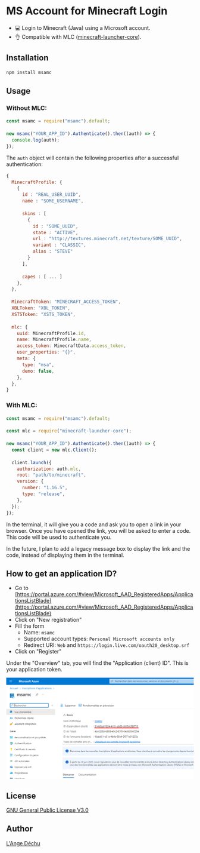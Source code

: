 # MS Account for Minecraft Login

- 💻 Login to Minecraft (Java) using a Microsoft account.
- 👌 Compatible with MLC ([minecraft-launcher-core](https://www.npmjs.com/package/minecraft-launcher-core)).

## Installation

```bash
npm install msamc
```

## Usage

### Without MLC:

```js
const msamc = require("msamc").default;

new msamc("YOUR_APP_ID").Authenticate().then((auth) => {
  console.log(auth);
});
```

The `auth` object will contain the following properties after a successful authentication:

```js
{
  MinecraftProfile: {
    {
      id : "REAL_USER_UUID",
      name : "SOME_USERNAME",

      skins : [
        {
          id : "SOME_UUID",
          state : "ACTIVE",
          url : "http://textures.minecraft.net/texture/SOME_UUID",
          variant : "CLASSIC",
          alias : "STEVE"
        }
      ],

      capes : [ ... ]
    },
  },

  MinecraftToken: "MINECRAFT_ACCESS_TOKEN",
  XBLToken: "XBL_TOKEN",
  XSTSToken: "XSTS_TOKEN",

  mlc: {
    uuid: MinecraftProfile.id,
    name: MinecraftProfile.name,
    access_token: MinecraftData.access_token,
    user_properties: "{}",
    meta: {
      type: "msa",
      demo: false,
    },
  },
}
```

### With MLC:

```js
const msamc = require("msamc").default;

const mlc = require("minecraft-launcher-core");

new msamc("YOUR_APP_ID").Authenticate().then((auth) => {
  const client = new mlc.Client();

  client.launch({
    authorization: auth.mlc,
    root: "path/to/minecraft",
    version: {
      number: "1.16.5",
      type: "release",
    },
  });
});
```

In the terminal, it will give you a code and ask you to open a link in your browser. Once you have opened the link, you will be asked to enter a code. This code will be used to authenticate you.

In the future, I plan to add a legacy message box to display the link and the code, instead of displaying them in the terminal.

## How to get an application ID?

- Go to [https://portal.azure.com/#view/Microsoft_AAD_RegisteredApps/ApplicationsListBlade](https://portal.azure.com/#view/Microsoft_AAD_RegisteredApps/ApplicationsListBlade)
- Click on "New registration"
- Fill the form
  - Name: `msamc`
  - Supported account types: `Personal Microsoft accounts only`
  - Redirect URI: `Web` and `https://login.live.com/oauth20_desktop.srf`
- Click on "Register"

Under the "Overview" tab, you will find the "Application (client) ID". This is your application token.

![Alt text](images/preview1.png)

## License

[GNU General Public License V3.0](https://choosealicense.com/licenses/gpl-3.0/)

## Author

[L'Ange Déchu](https://langedechu.github.io)
